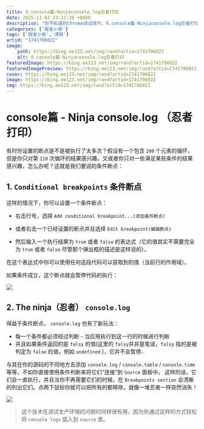 ```yaml
---
title: 9.console篇-Ninjaconsole.log忍者打印
date: 2025-11-03 23:13:28 +0800
description: "你不知道的Chrome调试技巧，9.console篇-Ninjaconsole.log忍者打印"
categories: ['掘金小册']
tags: ['掘金小册','课程']
artid: "1741706022"
image:
    path: https://bing.ee123.net/img/rand?artid=1741706022
    alt: 9.console篇-Ninjaconsole.log忍者打印
featuredImage: https://bing.ee123.net/img/rand?artid=1741706022
featuredImagePreview: https://bing.ee123.net/img/rand?artid=1741706022
cover: https://bing.ee123.net/img/rand?artid=1741706022
image: https://bing.ee123.net/img/rand?artid=1741706022
img: https://bing.ee123.net/img/rand?artid=1741706022
---
```


# console篇 - Ninja console.log （忍者打印） 

有时你设置的断点是不是被执行了太多次？假设有一个包含 `200` 个元素的循环，但是你只对第 `110`  次循环的结果感兴趣，又或者你只对一些满足某些条件的结果感兴趣，怎么办呢？这就是我们要说的条件断点：

## 1. `Conditional breakpoints` 条件断点

这样的情况下，你可以设置一个条件断点：

- 右击行号，选择 `Add conditional breakpoint...(添加条件断点)`
- 或者右击一个已经设置的断点并且选择 `Edit breakpoint(编辑断点)`

- 然后输入一个执行结果为 `true` 或者 `false` 的表达式（它的值其实不需要完全为 `true` 或者 `false` 尽管那个弹出框的描述是这样说的）。

在这个表达式中你可以使用任何这段代码可以获取到的值（当前行的作用域）。

如果条件成立，这个断点就会暂停代码的执行：

![](https://p1-jj.byteimg.com/tos-cn-i-t2oaga2asx/gold-user-assets/2018/12/17/167b94b8f36112b7~tplv-t2oaga2asx-image.image)

## 2. The ninja（忍者） `console.log`

得益于条件断点， `console.log` 也有了新玩法：

- 每一个条件都必须经过判断 - 当应用执行到这一行的时候进行判断
- 并且如果条件返回的是 `falsy` 的值(这里的 `falsy`并非是笔误，`falsy` 指的是被判定为 `false` 的值，例如 `undefined` )，它并不会暂停..

与其在你的源码的不同地方去添加 `console.log` / `console.table` / `console.time` 等等，不如你直接使用条件判断来将它们“连接”到 `Source` 面板中。
这样的话，它们会一直执行，并且当你不再需要它们的时候，在 `Breakpoints section` 会清晰的列出它们。点两下鼠标你就可以把所有的都移除，就像一堆忍者一样突然消失！

![](https://p1-jj.byteimg.com/tos-cn-i-t2oaga2asx/gold-user-assets/2018/12/17/167b955a1f0311fc~tplv-t2oaga2asx-image.image)


> 这个技术在调试生产环境的问题时同样很有用，因为你通过这样的方式轻松将 `console logs` 插入到 `source` 里。